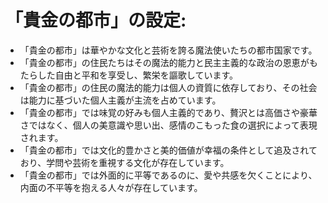 # 「貴金の都市」の設定:

* 「貴金の都市」は華やかな文化と芸術を誇る魔法使いたちの都市国家です。
* 「貴金の都市」の住民たちはその魔法的能力と民主主義的な政治の恩恵がもたらした自由と平和を享受し、繁栄を謳歌しています。
* 「貴金の都市」の住民の魔法的能力は個人の資質に依存しており、その社会は能力に基づいた個人主義が主流を占めています。
* 「貴金の都市」では味覚の好みも個人主義的であり、贅沢とは高価さや豪華さではなく、個人の美意識や思い出、感情のこもった食の選択によって表現されます。
* 「貴金の都市」では文化的豊かさと美的価値が幸福の条件として追及されており、学問や芸術を重視する文化が存在しています。
* 「貴金の都市」では外面的に平等であるのに、愛や共感を欠くことにより、内面の不平等を抱える人々が存在しています。
